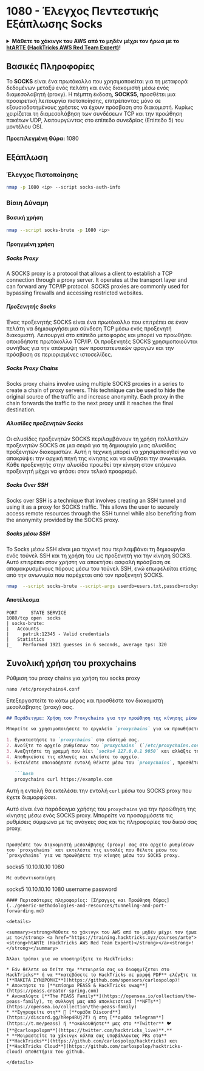 # 1080 - Έλεγχος Πεντεστικής Εξάπλωσης Socks

<details>

<summary><strong>Μάθετε το χάκινγκ του AWS από το μηδέν μέχρι τον ήρωα με το</strong> <a href="https://training.hacktricks.xyz/courses/arte"><strong>htARTE (HackTricks AWS Red Team Expert)</strong></a><strong>!</strong></summary>

Άλλοι τρόποι για να υποστηρίξετε το HackTricks:

* Αν θέλετε να δείτε την **εταιρεία σας να διαφημίζεται στο HackTricks** ή να **κατεβάσετε το HackTricks σε μορφή PDF** ελέγξτε τα [**ΣΧΕΔΙΑ ΣΥΝΔΡΟΜΗΣ**](https://github.com/sponsors/carlospolop)!
* Αποκτήστε το [**επίσημο PEASS & HackTricks swag**](https://peass.creator-spring.com)
* Ανακαλύψτε [**The PEASS Family**](https://opensea.io/collection/the-peass-family), τη συλλογή μας από αποκλειστικά [**NFTs**](https://opensea.io/collection/the-peass-family)
* **Εγγραφείτε στη** 💬 [**ομάδα Discord**](https://discord.gg/hRep4RUj7f) ή στη [**ομάδα telegram**](https://t.me/peass) ή **ακολουθήστε** μας στο **Twitter** 🐦 [**@carlospolopm**](https://twitter.com/hacktricks_live)**.**
* **Μοιραστείτε τα χάκινγκ κόλπα σας υποβάλλοντας PRs στα** [**HackTricks**](https://github.com/carlospolop/hacktricks) και [**HackTricks Cloud**](https://github.com/carlospolop/hacktricks-cloud) αποθετήρια του github.

</details>

## Βασικές Πληροφορίες

Το **SOCKS** είναι ένα πρωτόκολλο που χρησιμοποιείται για τη μεταφορά δεδομένων μεταξύ ενός πελάτη και ενός διακομιστή μέσω ενός διαμεσολαβητή (proxy). Η πέμπτη έκδοση, **SOCKS5**, προσθέτει μια προαιρετική λειτουργία πιστοποίησης, επιτρέποντας μόνο σε εξουσιοδοτημένους χρήστες να έχουν πρόσβαση στο διακομιστή. Κυρίως χειρίζεται τη διαμεσολάβηση των συνδέσεων TCP και την προώθηση πακέτων UDP, λειτουργώντας στο επίπεδο συνεδρίας (Επίπεδο 5) του μοντέλου OSI.

**Προεπιλεγμένη Θύρα:** 1080

## Εξάπλωση

### Έλεγχος Πιστοποίησης
```bash
nmap -p 1080 <ip> --script socks-auth-info
```
### Βίαιη Δύναμη

#### Βασική χρήση
```bash
nmap --script socks-brute -p 1080 <ip>
```
#### Προηγμένη χρήση

##### Socks Proxy

A SOCKS proxy is a protocol that allows a client to establish a TCP connection through a proxy server. It operates at the transport layer and can forward any TCP/IP protocol. SOCKS proxies are commonly used for bypassing firewalls and accessing restricted websites.

##### Προξενητής Socks

Ένας προξενητής SOCKS είναι ένα πρωτόκολλο που επιτρέπει σε έναν πελάτη να δημιουργήσει μια σύνδεση TCP μέσω ενός προξενητή διακομιστή. Λειτουργεί στο επίπεδο μεταφοράς και μπορεί να προωθήσει οποιοδήποτε πρωτόκολλο TCP/IP. Οι προξενητές SOCKS χρησιμοποιούνται συνήθως για την απόκρυψη των προστατευτικών φραγών και την πρόσβαση σε περιορισμένες ιστοσελίδες.

##### Socks Proxy Chains

Socks proxy chains involve using multiple SOCKS proxies in a series to create a chain of proxy servers. This technique can be used to hide the original source of the traffic and increase anonymity. Each proxy in the chain forwards the traffic to the next proxy until it reaches the final destination.

##### Αλυσίδες προξενητών Socks

Οι αλυσίδες προξενητών SOCKS περιλαμβάνουν τη χρήση πολλαπλών προξενητών SOCKS σε μια σειρά για τη δημιουργία μιας αλυσίδας προξενητών διακομιστών. Αυτή η τεχνική μπορεί να χρησιμοποιηθεί για να αποκρύψει την αρχική πηγή της κίνησης και να αυξήσει την ανωνυμία. Κάθε προξενητής στην αλυσίδα προωθεί την κίνηση στον επόμενο προξενητή μέχρι να φτάσει στον τελικό προορισμό.

##### Socks Over SSH

Socks over SSH is a technique that involves creating an SSH tunnel and using it as a proxy for SOCKS traffic. This allows the user to securely access remote resources through the SSH tunnel while also benefiting from the anonymity provided by the SOCKS proxy.

##### Socks μέσω SSH

Το Socks μέσω SSH είναι μια τεχνική που περιλαμβάνει τη δημιουργία ενός τούνελ SSH και τη χρήση του ως προξενητή για την κίνηση SOCKS. Αυτό επιτρέπει στον χρήστη να αποκτήσει ασφαλή πρόσβαση σε απομακρυσμένους πόρους μέσω του τούνελ SSH, ενώ επωφελείται επίσης από την ανωνυμία που παρέχεται από τον προξενητή SOCKS.
```bash
nmap  --script socks-brute --script-args userdb=users.txt,passdb=rockyou.txt,unpwdb.timelimit=30m -p 1080 <ip>
```
#### Αποτέλεσμα
```
PORT     STATE SERVICE
1080/tcp open  socks
| socks-brute:
|   Accounts
|     patrik:12345 - Valid credentials
|   Statistics
|_    Performed 1921 guesses in 6 seconds, average tps: 320
```
## Συνολική χρήση του proxychains

Ρύθμιση του proxy chains για χρήση του socks proxy
```
nano /etc/proxychains4.conf
```
Επεξεργαστείτε το κάτω μέρος και προσθέστε τον διακομιστή μεσολάβησης (proxy) σας. 

```markdown
## Παράδειγμα: Χρήση του Proxychains για την προώθηση της κίνησης μέσω ενός SOCKS proxy

Μπορείτε να χρησιμοποιήσετε το εργαλείο `proxychains` για να προωθήσετε την κίνηση μέσω ενός SOCKS proxy. Ακολουθούν οι βήματα για να το κάνετε αυτό:

1. Εγκαταστήστε το `proxychains` στο σύστημά σας.
2. Ανοίξτε το αρχείο ρυθμίσεων του `proxychains` (`/etc/proxychains.conf`) με έναν επεξεργαστή κειμένου.
3. Αναζητήστε τη γραμμή που λέει `socks4 127.0.0.1 9050` και αλλάξτε την διεύθυνση IP και τη θύρα του proxy με τις πληροφορίες του δικού σας proxy.
4. Αποθηκεύστε τις αλλαγές και κλείστε το αρχείο.
5. Εκτελέστε οποιαδήποτε εντολή θέλετε μέσω του `proxychains`, προσθέτοντας το πρόθεμα `proxychains` πριν από την εντολή. Για παράδειγμα:

   ```bash
   proxychains curl https://example.com
   ```

   Αυτή η εντολή θα εκτελέσει την εντολή `curl` μέσω του SOCKS proxy που έχετε διαμορφώσει.

Αυτό είναι ένα παράδειγμα χρήσης του `proxychains` για την προώθηση της κίνησης μέσω ενός SOCKS proxy. Μπορείτε να προσαρμόσετε τις ρυθμίσεις σύμφωνα με τις ανάγκες σας και τις πληροφορίες του δικού σας proxy.
```

Προσθέστε τον διακομιστή μεσολάβησης (proxy) σας στο αρχείο ρυθμίσεων του `proxychains` και εκτελέστε τις εντολές που θέλετε μέσω του `proxychains` για να προωθήσετε την κίνηση μέσω του SOCKS proxy.
```
socks5 10.10.10.10 1080
```
Με αυθεντικοποίηση
```
socks5 10.10.10.10 1080 username password
```
#### Περισσότερες πληροφορίες: [Σήραγγες και Προώθηση Θύρας](../generic-methodologies-and-resources/tunneling-and-port-forwarding.md)

<details>

<summary><strong>Μάθετε το χάκινγκ του AWS από το μηδέν μέχρι τον ήρωα με το</strong> <a href="https://training.hacktricks.xyz/courses/arte"><strong>htARTE (HackTricks AWS Red Team Expert)</strong></a><strong>!</strong></summary>

Άλλοι τρόποι για να υποστηρίξετε το HackTricks:

* Εάν θέλετε να δείτε την **εταιρεία σας να διαφημίζεται στο HackTricks** ή να **κατεβάσετε το HackTricks σε μορφή PDF** ελέγξτε τα [**ΠΑΚΕΤΑ ΣΥΝΔΡΟΜΗΣ**](https://github.com/sponsors/carlospolop)!
* Αποκτήστε το [**επίσημο PEASS & HackTricks swag**](https://peass.creator-spring.com)
* Ανακαλύψτε [**The PEASS Family**](https://opensea.io/collection/the-peass-family), τη συλλογή μας από αποκλειστικά [**NFTs**](https://opensea.io/collection/the-peass-family)
* **Εγγραφείτε στη** 💬 [**ομάδα Discord**](https://discord.gg/hRep4RUj7f) ή στη [**ομάδα telegram**](https://t.me/peass) ή **ακολουθήστε** μας στο **Twitter** 🐦 [**@carlospolopm**](https://twitter.com/hacktricks_live)**.**
* **Μοιραστείτε τα χάκινγκ κόλπα σας υποβάλλοντας PRs στα** [**HackTricks**](https://github.com/carlospolop/hacktricks) και [**HackTricks Cloud**](https://github.com/carlospolop/hacktricks-cloud) αποθετήρια του github.

</details>

